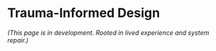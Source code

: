 # Trauma-Informed Design

*(This page is in development. Rooted in lived experience and system repair.)*
